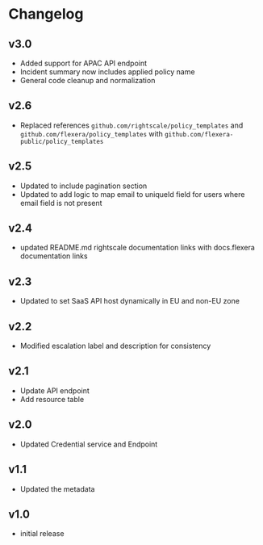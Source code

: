# Changelog

## v3.0

- Added support for APAC API endpoint
- Incident summary now includes applied policy name
- General code cleanup and normalization

## v2.6

- Replaced references `github.com/rightscale/policy_templates` and `github.com/flexera/policy_templates` with `github.com/flexera-public/policy_templates`

## v2.5

- Updated to include pagination section
- Updated to add logic to map email to uniqueId field for users where email field is not present

## v2.4

- updated README.md rightscale documentation links with docs.flexera documentation links

## v2.3

- Updated to set SaaS API host dynamically in EU and non-EU zone

## v2.2

- Modified escalation label and description for consistency

## v2.1

- Update API endpoint
- Add resource table

## v2.0

- Updated Credential service and Endpoint

## v1.1

- Updated the metadata

## v1.0

- initial release
